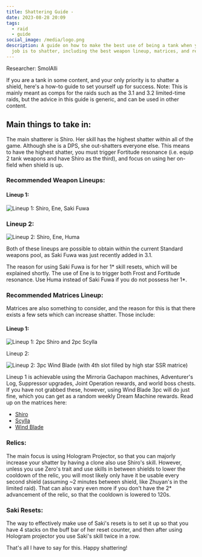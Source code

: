 ```yaml
---
title: Shattering Guide -
date: 2023-08-28 20:09
tags:
  - raid
  - guide
social_image: /media/logo.png
description: A guide on how to make the best use of being a tank when your main
  job is to shatter, including the best weapon lineup, matrices, and relics.
---
```

Researcher: SmolAlli

If you are a tank in some content, and your only priority is to shatter a shield, here's a how-to guide to set yourself up for success. Note: This is mainly meant as comps for the raids such as the 3.1 and 3.2 limited-time raids, but the advice in this guide is generic, and can be used in other content.

## Main things to take in:

The main shatterer is Shiro. Her skill has the highest shatter within all of the game. Although she is a DPS, she out-shatters everyone else. This means to have the highest shatter, you must trigger Fortitude resonance (i.e. equip 2 tank weapons and have Shiro as the third), and focus on using her on-field when shield is up.

### Recommended Weapon Lineups:

#### Lineup 1:

![Lineup 1: Shiro, Ene, Saki Fuwa](https://media.discordapp.net/attachments/1143886813593882664/1143888090897862686/image.png)

### Lineup 2:

![Lineup 2: Shiro, Ene, Huma](https://media.discordapp.net/attachments/1143886813593882664/1143888404069757038/image.png)

Both of these lineups are possible to obtain within the current Standard weapons pool, as Saki Fuwa was just recently added in 3.1. 

The reason for using Saki Fuwa is for her 1\* skill resets, which will be explained shortly. The use of Ene is to trigger both Frost and Fortitude resonance. Use Huma instead of Saki Fuwa if you do not possess her 1\*.

### Recommended Matrices Lineup:

Matrices are also something to consider, and the reason for this is that there exists a few sets which can increase shatter. Those include:

#### Lineup 1:

![Lineup 1: 2pc Shiro and 2pc Scylla](https://media.discordapp.net/attachments/1143886813593882664/1143889333665931284/image.png)

Lineup 2:

![Lineup 2: 3pc Wind Blade (with 4th slot filled by high star SSR matrice)](https://media.discordapp.net/attachments/1143886813593882664/1143888911295336478/image.png)

Lineup 1 is achievable using the Mirroria Gachapon machines, Adventurer's Log, Suppressor upgrades, Joint Operation rewards, and world boss chests. If you have not grabbed these, however, using Wind Blade 3pc will do just fine, which you can get as a random weekly Dream Machine rewards. Read up on the matrices here:

* [Shiro](https://hykroslobby.com/matrices/shiro)
* [Scylla](https://hykroslobby.com/matrices/scylla) [](https://hykroslobby.com/matrices/wind-blade)
* [Wind Blade](https://hykroslobby.com/matrices/wind-blade) 



### Relics:

The main focus is using Hologram Projector, so that you can majorly increase your shatter by having a clone also use Shiro's skill. However, unless you use Zero's trait and use skills in between shields to lower the cooldown of the relic, you will most likely only have it be usable every second shield (assuming ~2 minutes between shield, like Zhuyan's in the limited raid). That can also vary even more if you don't have the 2* advancement of the relic, so that the cooldown is lowered to 120s.



### Saki Resets:

The way to effectively make use of Saki's resets is to set it up so that you have 4 stacks on the buff bar of her reset counter, and then after using Hologram projector you use Saki's skill twice in a row. 



That's all I have to say for this. Happy shattering!